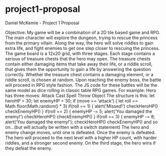 # project1-proposal
Daniel McKemie - Project 1 Proposal

Objective:
My game will be a combination of a 2D tile based game and RPG. The main character will explore the dungeon, trying to rescue the princess from the primary villain. Along the way, the hero will solve riddles to gain extra life, and fight enemies to get one step closer to rescuing the princess.
The game board is a 12x20 grid, with three stages. Each stage contains a serious of treasure chests that the hero may open. The treasure chests contain either damaging items that take away their life, or a riddle scroll, that gives them the opportunity to gain a life by answering the question correctly. Whether the treasure chest contains a damaging element, or a riddle scroll, is chosen at random.
Upon reaching the enemy boss, the battle will proceed in RPG style fashion. The JS code for these battles will be the same model as dice rolling in classic table RPG games. For example:
Hero has three moves: Attack
Cast Spell
Throw Object
The structure is this: let heroHP = 30;
let enemyHP = 30;
if (move == ‘attack’) {
let roll == Math.floor(Math.random() * 3) if(roll == 1) {
alert(‘Missed!’) checkHeroHP() checkEnemyHP()
} if(roll == 2) { enemyHP -= 5;
alert(‘You damaged the enemy!’) checkHeroHP() checkEnemyHP()
} if(roll == 3) { enemyHP -= 8;
alert(‘You damaged the enemy!’); checkHeroHP()
checkEnemyHP()
and so on...(but will actually be written with a switch statement)
The hero and enemy change moves, until one is defeated. Once the enemy is defeated. The hero will proceed to the next level with a higher HP count, with harder riddles, and a stronger second enemy. On the third stage, the hero wins if they defeat the enemy.
